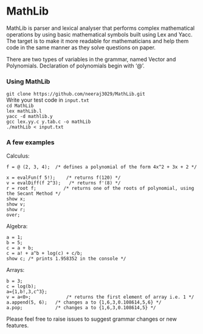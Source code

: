 # MathLib

MathLib is parser and lexical analyser that performs complex mathematical operations by using basic mathematical symbols built using Lex and Yacc. The target is to make it more readable for mathematicians and help them code in the same manner as they solve questions on paper. 

There are two types of variables in the grammar, named Vector and Polynomials. Declaration of polynomials begin with ‘@’.

### Using MathLib



`git clone https://github.com/neeraj3029/MathLib.git` \
Write your test code in `input.txt` \
`cd MathLib` \
`lex mathLib.l` \
`yacc -d mathlib.y` \
`gcc lex.yy.c y.tab.c -o mathLib` \
`./mathLib < input.txt`

### A few examples

Calculus:
```
f = @ (2, 3, 4);  /* defines a polynomial of the form 4x^2 + 3x + 2 */

x = evalFun(f 5!);    /* returns f(120) */
v = evalDiff(f 2^3);   /* returns f'(8) */
r = root f;          /* returns one of the roots of polynomial, using the Secant Method */
show x;
show v;
show r;
over;
```


Algebra:
```
a = 1;
b = 5;
c = a + b;
c = a! + a^b + log(c) + c/b;
show c; /* prints 1.958352 in the console */
```

Arrays:
```
b = 3;
c = log(b);
a={1,b!,3,c^3};
v = a<0>;             /* returns the first element of array i.e. 1 */
a.append(5, 6);   /* changes a to {1,6,3,0.108614,5,6} */
a.pop;            /* changes a to {1,6,3,0.108614,5} */
```

Please feel free to raise issues to suggest grammar changes or new features.










